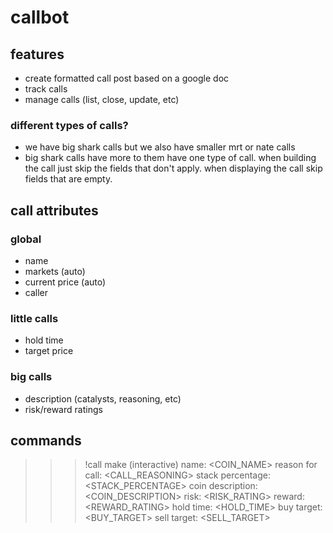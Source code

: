 # callbot

## features
* create formatted call post based on a google doc
* track calls
* manage calls (list, close, update, etc)

### different types of calls?
* we have big shark calls but we also have smaller mrt or nate calls
* big shark calls have more to them
have one type of call. when building the call just skip the fields that don't apply.
when displaying the call skip fields that are empty.

## call attributes 

### global
* name
* markets (auto)
* current price (auto)
* caller

### little calls
* hold time
* target price

### big calls
* description (catalysts, reasoning, etc)
* risk/reward ratings

## commands
>>> !call make
(interactive)
name: <COIN_NAME>
reason for call: <CALL_REASONING>
stack percentage: <STACK_PERCENTAGE>
coin description: <COIN_DESCRIPTION>
risk: <RISK_RATING>
reward: <REWARD_RATING>
hold time: <HOLD_TIME>
buy target: <BUY_TARGET>
sell target: <SELL_TARGET>
